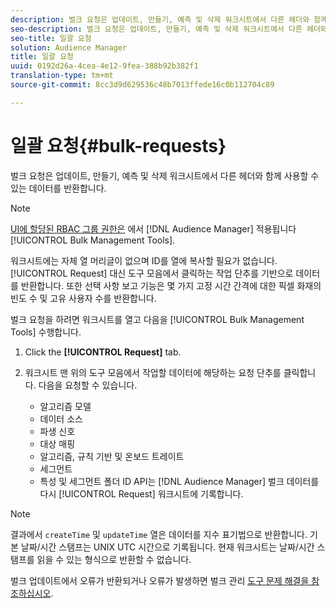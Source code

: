 ```yaml
---
description: 벌크 요청은 업데이트, 만들기, 예측 및 삭제 워크시트에서 다른 헤더와 함께 사용할 수 있는 데이터를 반환합니다.
seo-description: 벌크 요청은 업데이트, 만들기, 예측 및 삭제 워크시트에서 다른 헤더와 함께 사용할 수 있는 데이터를 반환합니다.
seo-title: 일괄 요청
solution: Audience Manager
title: 일괄 요청
uuid: 0192d26a-4cea-4e12-9fea-388b92b382f1
translation-type: tm+mt
source-git-commit: 8cc3d9d629536c48b7013ffede16c0b112704c89

---
```



# 일괄 요청{#bulk-requests}

벌크 요청은 업데이트, 만들기, 예측 및 삭제 워크시트에서 다른 헤더와 함께 사용할 수 있는 데이터를 반환합니다.

<!-- 

t_bulk_requests.xml

 -->

>[!NOTE]
>
>[UI에 할당된 RBAC 그룹 권한은](../../features/administration/administration-overview.md) 에서 [!DNL Audience Manager] 적용됩니다 [!UICONTROL Bulk Management Tools].

워크시트에는 자체 열 머리글이 없으며 ID를 열에 복사할 필요가 없습니다. [!UICONTROL Request] 대신 도구 모음에서 클릭하는 작업 단추를 기반으로 데이터를 반환합니다. 또한 선택 사항 보고 기능은 몇 가지 고정 시간 간격에 대한 픽셀 화재의 빈도 수 및 고유 사용자 수를 반환합니다.

벌크 요청을 하려면 워크시트를 열고 다음을 [!UICONTROL Bulk Management Tools] 수행합니다.

1. Click the **[!UICONTROL Request]** tab.
2. 워크시트 맨 위의 도구 모음에서 작업할 데이터에 해당하는 요청 단추를 클릭합니다. 다음을 요청할 수 있습니다.

   * 알고리즘 모델
   * 데이터 소스
   * 파생 신호
   * 대상 매핑
   * 알고리즘, 규칙 기반 및 온보드 트레이트
   * 세그먼트
   * 특성 및 세그먼트 폴더 ID
   API는 [!DNL Audience Manager] 벌크 데이터를 다시 [!UICONTROL Request] 워크시트에 기록합니다.

>[!NOTE]
>
>결과에서 `createTime` 및 `updateTime` 열은 데이터를 지수 표기법으로 반환합니다. 기본 날짜/시간 스탬프는 UNIX UTC 시간으로 기록됩니다. 현재 워크시트는 날짜/시간 스탬프를 읽을 수 있는 형식으로 반환할 수 없습니다.

벌크 업데이트에서 오류가 반환되거나 오류가 발생하면 벌크 관리 [도구 문제 해결을 참조하십시오](../../reference/bulk-management-tools/bulk-troubleshooting.md).
